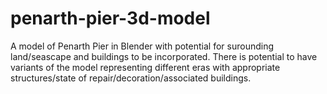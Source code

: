 # penarth-pier-3d-model
A model of Penarth Pier in Blender with potential for surounding land/seascape and buildings to be incorporated. There is potential to have variants of the model representing different eras with appropriate structures/state of repair/decoration/associated buildings.

